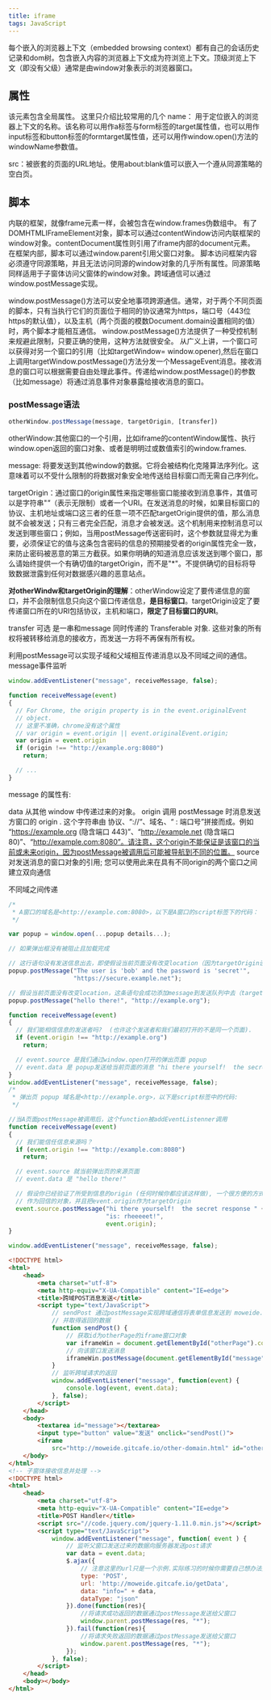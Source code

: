 ```yaml
---
title: iframe
tags: JavaScript
---
```

每个嵌入的浏览器上下文（embedded browsing context）都有自己的会话历史记录和dom树。包含嵌入内容的浏览器上下文成为符浏览上下文。顶级浏览上下文（即没有父级）通常是由window对象表示的浏览器窗口。

## 属性
该元素包含全局属性。
这里只介绍比较常用的几个
name： 用于定位嵌入的浏览器上下文的名称。该名称可以用作a标签与form标签的target属性值，也可以用作input标签和button标签的formtarget属性值，还可以用作window.open()方法的windowName参数值。

src：被嵌套的页面的URL地址。使用about:blank值可以嵌入一个遵从同源策略的空白页。

## 脚本
内联的框架，就像frame元素一样，会被包含在window.frames伪数组中。
有了DOMHTMLIFrameElement对象，脚本可以通过contentWindow访问内联框架的window对象。contentDocument属性则引用了iframe内部的document元素。
在框架内部，脚本可以通过window.parent引用父窗口对象。
脚本访问框架内容必须遵守同源策略，并且无法访问同源的window对象的几乎所有属性。同源策略同样适用于子窗体访问父窗体的window对象。跨域通信可以通过window.postMessage实现。

window.postMessage()方法可以安全地事项跨源通信。通常，对于两个不同页面的脚本，只有当执行它们的页面位于相同的协议通常为https，端口号（443位https的默认值），以及主机（两个页面的模数Document.domain设置相同的值）时，两个脚本才能相互通信。
window.postMessage()方法提供了一种受控机制来规避此限制，只要正确的使用，这种方法就很安全。
从广义上讲，一个窗口可以获得对另一个窗口的引用（比如targetWindow= window.opener),然后在窗口上调用targetWindow.postMessage()方法分发一个MessageEvent消息。接收消息的窗口可以根据需要自由处理此事件。传递给window.postMessage()的参数（比如message）将通过消息事件对象暴露给接收消息的窗口。

### postMessage语法
```js
otherWindow.postMessage(message, targetOrigin, [transfer])
```
otherWindow:其他窗口的一个引用，比如iframe的contentWindow属性、执行window.open返回的窗口对象、或者是明明过或数值索引的window.frames.

message: 将要发送到其他window的数据。它将会被结构化克隆算法序列化。这意味着可以不受什么限制的将数据对象安全地传送给目标窗口而无需自己序列化。

targetOrigin：通过窗口的origin属性来指定哪些窗口能接收到消息事件，其值可以是字符串"*"*（表示无限制）或者一个URI。在发送消息的时候，如果目标窗口的协议、主机地址或端口这三者的任意一项不匹配targetOrigin提供的值，那么消息就不会被发送；只有三者完全匹配，消息才会被发送。这个机制用来控制消息可以发送到哪些窗口；例如，当用postMessage传送密码时，这个参数就显得尤为重要，必须保证它的值与这条包含密码的信息的预期接受者的origin属性完全一致，来防止密码被恶意的第三方截获。如果你明确的知道消息应该发送到哪个窗口，那么请始终提供一个有确切值的targetOrigin，而不是"*"。不提供确切的目标将导致数据泄露到任何对数据感兴趣的恶意站点。

**对otherWindw和targetOrigin的理解**：otherWindow设定了要传递信息的窗口，并不会限制信息只向这个窗口传递信息，**是目标窗口**。targetOrigin设定了要传递窗口所在的URI包括协议，主机和端口，**限定了目标窗口的URI**。

transfer 可选
是一串和message 同时传递的 Transferable 对象. 这些对象的所有权将被转移给消息的接收方，而发送一方将不再保有所有权。

利用postMessage可以实现子域和父域相互传递消息以及不同域之间的通信。
message事件监听
```js
window.addEventListener("message", receiveMessage, false);

function receiveMessage(event)
{
  // For Chrome, the origin property is in the event.originalEvent
  // object. 
  // 这里不准确，chrome没有这个属性
  // var origin = event.origin || event.originalEvent.origin; 
  var origin = event.origin
  if (origin !== "http://example.org:8080")
    return;

  // ...
}
```
 message 的属性有:

data
从其他 window 中传递过来的对象。
origin
调用 postMessage  时消息发送方窗口的 origin . 这个字符串由 协议、“://“、域名、“ : 端口号”拼接而成。例如 “https://example.org (隐含端口 443)”、“http://example.net (隐含端口 80)”、“http://example.com:8080”。请注意，这个origin不能保证是该窗口的当前或未来origin，因为postMessage被调用后可能被导航到不同的位置。
source
对发送消息的窗口对象的引用; 您可以使用此来在具有不同origin的两个窗口之间建立双向通信

不同域之间传递
```js
/*
 * A窗口的域名是<http://example.com:8080>，以下是A窗口的script标签下的代码：
 */

var popup = window.open(...popup details...);

// 如果弹出框没有被阻止且加载完成

// 这行语句没有发送信息出去，即使假设当前页面没有改变location（因为targetOrigin设置不对）,协议不同
popup.postMessage("The user is 'bob' and the password is 'secret'",
                  "https://secure.example.net");

// 假设当前页面没有改变location，这条语句会成功添加message到发送队列中去（targetOrigin设置对了）
popup.postMessage("hello there!", "http://example.org");

function receiveMessage(event)
{
  // 我们能相信信息的发送者吗?  (也许这个发送者和我们最初打开的不是同一个页面).
  if (event.origin !== "http://example.org")
    return;

  // event.source 是我们通过window.open打开的弹出页面 popup
  // event.data 是 popup发送给当前页面的消息 "hi there yourself!  the secret response is: rheeeeet!"
}
window.addEventListener("message", receiveMessage, false);
/*
 * 弹出页 popup 域名是<http://example.org>，以下是script标签中的代码:
 */

//当A页面postMessage被调用后，这个function被addEventListenner调用
function receiveMessage(event)
{
  // 我们能信任信息来源吗？
  if (event.origin !== "http://example.com:8080")
    return;

  // event.source 就当前弹出页的来源页面
  // event.data 是 "hello there!"

  // 假设你已经验证了所受到信息的origin (任何时候你都应该这样做), 一个很方便的方式就是把event.source
  // 作为回信的对象，并且把event.origin作为targetOrigin
  event.source.postMessage("hi there yourself!  the secret response " +
                           "is: rheeeeet!",
                           event.origin);
}

window.addEventListener("message", receiveMessage, false);
```
```html
<!DOCTYPE html>
<html>
    <head>
        <meta charset="utf-8">
        <meta http-equiv="X-UA-Compatible" content="IE=edge">
        <title>跨域POST消息发送</title>
        <script type="text/JavaScript">   
            // sendPost 通过postMessage实现跨域通信将表单信息发送到 moweide.gitcafe.io上,
            // 并取得返回的数据   
            function sendPost() {       
                // 获取id为otherPage的iframe窗口对象       
                var iframeWin = document.getElementById("otherPage").contentWindow;       
                // 向该窗口发送消息       
                iframeWin.postMessage(document.getElementById("message").value, 'http://moweide.gitcafe.io');   
            }   
            // 监听跨域请求的返回   
            window.addEventListener("message", function(event) {       
                console.log(event, event.data);   
            }, false);
        </script>
    </head>
    <body>
        <textarea id="message"></textarea>
        <input type="button" value="发送" onclick="sendPost()">
        <iframe
            src="http://moweide.gitcafe.io/other-domain.html" id="otherPage" style="display:none"></iframe>
    </body>
</html>
<!-- 子窗体接收信息并处理 -->
<!DOCTYPE html>
<html>
    <head>
        <meta charset="utf-8">
        <meta http-equiv="X-UA-Compatible" content="IE=edge">
        <title>POST Handler</title>
        <script src="//code.jquery.com/jquery-1.11.0.min.js"></script>
        <script type="text/JavaScript">
            window.addEventListener("message", function( event ) {
                // 监听父窗口发送过来的数据向服务器发送post请求
                var data = event.data;
                $.ajax({
                    // 注意这里的url只是一个示例.实际练习的时候你需要自己想办法提供一个后台接口
                    type: 'POST',
                    url: 'http://moweide.gitcafe.io/getData',
                    data: "info=" + data,
                    dataType: "json"
                }).done(function(res){       
                    //将请求成功返回的数据通过postMessage发送给父窗口       
                    window.parent.postMessage(res, "*");   
                }).fail(function(res){       
                    //将请求失败返回的数据通过postMessage发送给父窗口       
                    window.parent.postMessage(res, "*");   
                });
            }, false);
        </script>
    </head>
    <body></body>
</html>
```